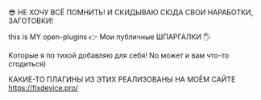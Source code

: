 😎 НЕ ХОЧУ ВСЁ ПОМНИТЬ! И СКИДЫВАЮ СЮДА СВОИ НАРАБОТКИ, ЗАГОТОВКИ!

this is MY open-plugins 👉 Мои публичные ШПАРГАЛКИ 🖐

Kоторые я по тихой добавляю для себя! Nо может и вам что-то сгодиться)

КАКИЕ-ТО ПЛАГИНЫ ИЗ ЭТИХ РЕАЛИЗОВАНЫ НА МОЁМ САЙТЕ https://fixdevice.pro/ 
